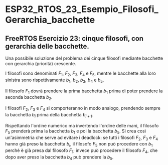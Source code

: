 # ESP32_RTOS_23_Esempio_Filosofi_Gerarchia_bacchette

## FreeRTOS Esercizio 23: cinque filosofi, con gerarchia delle bacchette.

Una possibile soluzione del problema dei cinque filosofi mediante bacchette con gerarchia (priorità) crescente.

I filosofi sono denominati $F_1$, $F_2$, $F_3$, $F_4$ e $F_5$, mentre le bacchette alla loro sinistra sono rispettivamente
$b_1$, $b_2$, $b_3$, $b_4$ e $b_5$.

Il filosofo $F_1$ dovrà prendere la prima bacchetta $b_1$ prima di poter prendere la seconda bacchetta $b_2$.

I filosofi $F_2$, $F_3$ e $F_4$ si comporteranno in modo analogo, prendendo sempre la bacchetta $b_i$ prima della bacchetta $b_{i+1}$.

Rispettando l'ordine numerico ma invertendo l'ordine delle mani, il filosofo $F_5$ prenderà prima la bacchetta $b_1$ e poi la bacchetta $b_5$. 
Si crea così un'asimmetria che serve ad evitare i deadlock: se tutti i filosofi $F_2$, $F_3$ e $F_4$ hanno già preso la bacchetta $b_i$, 
il filosofo $F_5$ non può procedere con $b_1$ perché è già presa dal filosofo $F_1$; invece può procedere il filosofo $F_4$, che dopo aver preso
la bacchetta $b_4$ può prendere la $b_5$.
